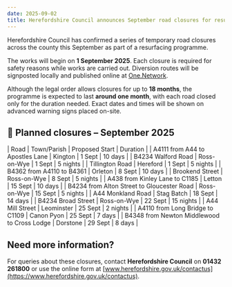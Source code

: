 ```yaml
---
date: 2025-09-02
title: Herefordshire Council announces September road closures for resurfacing
---
```


Herefordshire Council has confirmed a series of temporary road closures across the county this September as part of a resurfacing programme.

The works will begin on **1 September 2025**. Each closure is required for safety reasons while works are carried out. Diversion routes will be signposted locally and published online at [One.Network](https://one.network).

Although the legal order allows closures for up to **18 months**, the programme is expected to last **around one month**, with each road closed only for the duration needed. Exact dates and times will be shown on advanced warning signs placed on-site.

## 📅 Planned closures – September 2025

| Road | Town/Parish | Proposed Start | Duration |
| A4111 from A44 to Apostles Lane | Kington | 1 Sept | 10 days |
| B4234 Walford Road | Ross-on-Wye | 1 Sept | 5 nights |
| Tillington Road | Hereford | 1 Sept | 5 nights |
| B4362 from A4110 to B4361 | Orleton | 8 Sept | 10 days |
| Brookend Street | Ross-on-Wye | 8 Sept | 5 nights |
| A438 from Kinley Lane to C1185 | Letton | 15 Sept | 10 days |
| B4234 from Alton Street to Gloucester Road | Ross-on-Wye | 15 Sept | 5 nights |
| A44 Monkland Road | Stag Batch | 18 Sept | 14 days |
| B4234 Broad Street | Ross-on-Wye | 22 Sept | 15 nights |
| A44 Mill Street | Leominster | 25 Sept | 2 nights |
| A4110 from Long Bridge to C1109 | Canon Pyon | 25 Sept | 7 days |
| B4348 from Newton Middlewood to Cross Lodge | Dorstone | 29 Sept | 8 days |

## Need more information?

For queries about these closures, contact **Herefordshire Council** on **01432 261800** or use the online form at [www.herefordshire.gov.uk/contactus](https://www.herefordshire.gov.uk/contactus).

